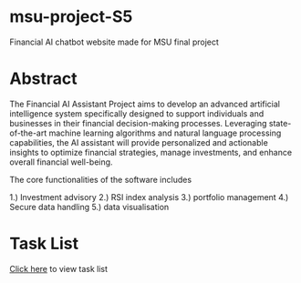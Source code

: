 # msu-project-S5
Financial AI chatbot website made for MSU final project


# Abstract
The Financial AI Assistant Project aims to develop an advanced artificial intelligence system specifically designed to support individuals and businesses in their financial decision-making processes. Leveraging state-of-the-art machine learning algorithms and natural language processing capabilities, the AI assistant will provide personalized and actionable insights to optimize financial strategies, manage investments, and enhance overall financial well-being.


The core functionalities of the software includes 

1.) Investment advisory
2.) RSI index analysis
3.) portfolio management
4.) Secure data handling
5.) data visualisation


# Task List
[Click here](https://www.projoodle.com/7ca6300293b3408a8b17b254f5f63250/397879d2753d49e387a0cdec5030d5c3) to view task list
